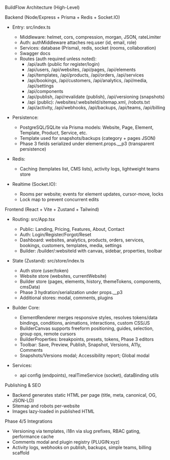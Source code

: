 BuildFlow Architecture (High-Level)

Backend (Node/Express + Prisma + Redis + Socket.IO)
- Entry: src/index.ts
  - Middleware: helmet, cors, compression, morgan, JSON, rateLimiter
  - Auth: authMiddleware attaches req.user (id, email, role)
  - Services: database (Prisma), redis, socket (rooms, collaboration)
  - Swagger docs
  - Routes (auth required unless noted):
    - /api/auth (public for register/login)
    - /api/users, /api/websites, /api/pages, /api/elements
    - /api/templates, /api/products, /api/orders, /api/services
    - /api/bookings, /api/customers, /api/analytics, /api/media, /api/settings
    - /api/components
    - /api/publish, /api/revalidate (publish), /api/versioning (snapshots)
    - /api (public): /websites/:websiteId/sitemap.xml, /robots.txt
    - /api/activity, /api/webhooks, /api/backups, /api/teams, /api/billing

- Persistence:
  - PostgreSQL/SQLite via Prisma models: Website, Page, Element, Template, Product, Service, etc.
  - Template used for snapshots/backups (category + pages JSON)
  - Phase 3 fields serialized under element.props.__p3 (transparent persistence)

- Redis:
  - Caching (templates list, CMS lists), activity logs, lightweight teams store

- Realtime (Socket.IO):
  - Rooms per website; events for element updates, cursor-move, locks
  - Lock map to prevent concurrent edits

Frontend (React + Vite + Zustand + Tailwind)
- Routing: src/App.tsx
  - Public: Landing, Pricing, Features, About, Contact
  - Auth: Login/Register/Forgot/Reset
  - Dashboard: websites, analytics, products, orders, services, bookings, customers, templates, media, settings
  - Builder: /builder/:websiteId with canvas, sidebar, properties, toolbar

- State (Zustand): src/store/index.ts
  - Auth store (user/token)
  - Website store (websites, currentWebsite)
  - Builder store (pages, elements, history, themeTokens, components, cmsData)
  - Phase 3 hydration/serialization under props.__p3
  - Additional stores: modal, comments, plugins

- Builder Core:
  - ElementRenderer merges responsive styles, resolves tokens/data bindings, conditions, animations, interactions, custom CSS/JS
  - BuilderCanvas supports freeform positioning, guides, selection, group ops, remote cursors
  - BuilderProperties: breakpoints, presets, tokens, Phase 3 editors
  - Toolbar: Save, Preview, Publish, Snapshot, Versions, A11y, Comments
  - Snapshots/Versions modal; Accessibility report; Global modal

- Services:
  - api config (endpoints), realTimeService (socket), dataBinding utils

Publishing & SEO
- Backend generates static HTML per page (title, meta, canonical, OG, JSON-LD)
- Sitemap and robots per-website
- Images lazy-loaded in published HTML

Phase 4/5 Integrations
- Versioning via templates, i18n via slug prefixes, RBAC gating, performance cache
- Comments modal and plugin registry (PLUGIN:xyz)
- Activity logs, webhooks on publish, backups, simple teams, billing scaffold


